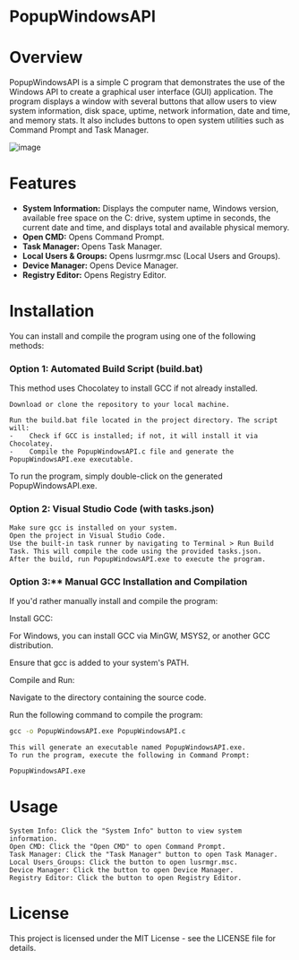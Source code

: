# PopupWindowsAPI

# Overview

PopupWindowsAPI is a simple C program that demonstrates the use of the Windows API to create a graphical user interface (GUI) application. The program displays a window with several buttons that allow users to view system information, disk space, uptime, network information, date and time, and memory stats. It also includes buttons to open system utilities such as Command Prompt and Task Manager.

![image](https://github.com/user-attachments/assets/6e4dcbcf-8859-4b39-bfa1-34aaaf1bd378)

# Features

- **System Information:** Displays the computer name, Windows version, available free space on the C: drive, system uptime in seconds, the current date and time, and displays total and available physical memory.
- **Open CMD:** Opens Command Prompt.
- **Task Manager:** Opens Task Manager.
- **Local Users & Groups:** Opens lusrmgr.msc (Local Users and Groups).
- **Device Manager:** Opens Device Manager.
- **Registry Editor:** Opens Registry Editor.

# Installation

You can install and compile the program using one of the following methods:

<h3> Option 1: Automated Build Script (build.bat) </h3>

This method uses Chocolatey to install GCC if not already installed.

    Download or clone the repository to your local machine.
    
    Run the build.bat file located in the project directory. The script will:
    -    Check if GCC is installed; if not, it will install it via Chocolatey.
    -    Compile the PopupWindowsAPI.c file and generate the PopupWindowsAPI.exe executable.

To run the program, simply double-click on the generated PopupWindowsAPI.exe.

<h3> Option 2: Visual Studio Code (with tasks.json) </h3>

    Make sure gcc is installed on your system.
    Open the project in Visual Studio Code.
    Use the built-in task runner by navigating to Terminal > Run Build Task. This will compile the code using the provided tasks.json.
    After the build, run PopupWindowsAPI.exe to execute the program.

<h3> Option 3:** Manual GCC Installation and Compilation </h3>

If you'd rather manually install and compile the program:

Install GCC:

For Windows, you can install GCC via MinGW, MSYS2, or another GCC distribution.

Ensure that gcc is added to your system's PATH.

Compile and Run:

Navigate to the directory containing the source code.

Run the following command to compile the program:

```cmd
gcc -o PopupWindowsAPI.exe PopupWindowsAPI.c
```

    This will generate an executable named PopupWindowsAPI.exe.
    To run the program, execute the following in Command Prompt:

```cmd
PopupWindowsAPI.exe
```

# Usage

    System Info: Click the "System Info" button to view system information.
    Open CMD: Click the "Open CMD" to open Command Prompt.
    Task Manager: Click the "Task Manager" button to open Task Manager.
    Local Users_Groups: Click the button to open lusrmgr.msc.
    Device Manager: Click the button to open Device Manager.
    Registry Editor: Click the button to open Registry Editor.

# License

This project is licensed under the MIT License - see the LICENSE file for details.
